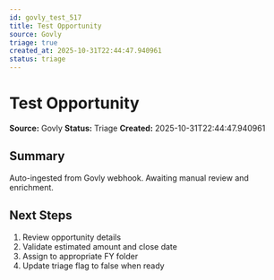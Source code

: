 ```yaml
---
id: govly_test_517
title: Test Opportunity
source: Govly
triage: true
created_at: 2025-10-31T22:44:47.940961
status: triage
---
```


# Test Opportunity

**Source:** Govly
**Status:** Triage
**Created:** 2025-10-31T22:44:47.940961

## Summary

Auto-ingested from Govly webhook. Awaiting manual review and enrichment.

## Next Steps

1. Review opportunity details
2. Validate estimated amount and close date
3. Assign to appropriate FY folder
4. Update triage flag to false when ready
